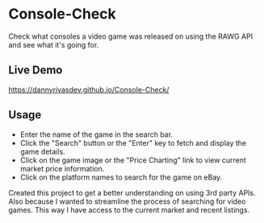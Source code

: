 # Console-Check
Check what consoles a video game was released on using the RAWG API and see what it's going for.

## Live Demo
https://dannyrivasdev.github.io/Console-Check/ 

## Usage
- Enter the name of the game in the search bar.
- Click the "Search" button or the "Enter" key to fetch and display the game details.
- Click on the game image or the "Price Charting" link to view current market price information.
- Click on the platform names to search for the game on eBay.

Created this project to get a better understanding on using 3rd party APIs. Also because I wanted to streamline the process of searching for video games. This way I have access to the current market and recent listings.        
